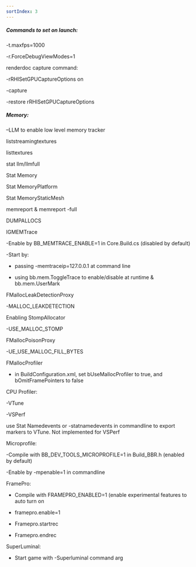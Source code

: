```yaml
---
sortIndex: 3
---
```


##### Commands to set on launch:

\-t.maxfps=1000

\-r.ForceDebugViewModes=1

renderdoc capture command:

\-rRHISetGPUCaptureOptions on

\-capture

\-restore rRHISetGPUCaptureOptions

##### Memory:

–LLM to enable low level memory tracker

liststreamingtextures

listtextures

stat llm/llmfull

Stat Memory

Stat MemoryPlatform

Stat MemoryStaticMesh

memreport & memreport -full

DUMPALLOCS

IGMEMTrace

\-Enable by BB_MEMTRACE_ENABLE=1 in Core.Build.cs (disabled by default)

\-Start by:

- passing -memtraceip=127.0.0.1 at command line

- using bb.mem.ToggleTrace to enable/disable at runtime & bb.mem.UserMark

FMallocLeakDetectionProxy

\-MALLOC_LEAKDETECTION

Enabling StompAllocator

\-USE_MALLOC_STOMP

FMallocPoisonProxy

\-UE_USE_MALLOC_FILL_BYTES

FMallocProfiler

- in BuildConfiguration.xml, set bUseMallocProfiler to true, and bOmitFramePointers to false

CPU Profiler:

\-VTune

\-VSPerf

use Stat Namedevents or -statnamedevents in commandline to export markers to VTune. Not implemented for VSPerf

Microprofile:

\-Compile with BB_DEV_TOOLS_MICROPROFILE=1 in Build_BBR.h (enabled by default)

\-Enable by -mpenable=1 in commandline

FramePro:

- Compile with FRAMEPRO_ENABLED=1 (enable experimental features to auto turn on

- framepro.enable=1

- Framepro.startrec

- Framepro.endrec

SuperLuminal:
- Start game with -Superluminal command arg
